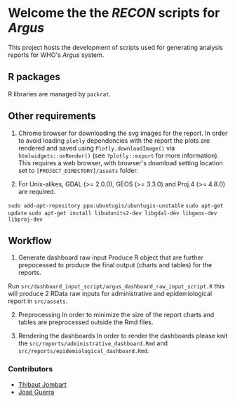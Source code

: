 # Welcome the the *RECON* scripts for *Argus*

This project hosts the development of scripts used for generating analysis
reports for WHO's *Argus* system.

## R packages
R libraries are managed by `packrat`.

## Other requirements
1. Chrome browser for downloading the svg images for the report. In order to avoid loading `plotly` dependencies with the report the plots are rendered and saved using `Plotly.downloadImage()` via `htmlwidgets::onRender()` (see `?plotly::export` for more information). This requires a web browser, with browser's download setting location set to `[PROJECT_DIRECTORY]/assets` folder.

2. For Unix-alikes, GDAL (>= 2.0.0), GEOS (>= 3.3.0) and Proj.4 (>= 4.8.0) are required.

`sudo add-apt-repository ppa:ubuntugis/ubuntugis-unstable`
`sudo apt-get update`
`sudo apt-get install libudunits2-dev libgdal-dev libgeos-dev libproj-dev`


## Workflow

1. Generate dashboard raw input
Produce R object that are further prepocessed to produce the final output (charts and tables) for the reports.

Run `src/dashboard_input_script/argus_dashboard_raw_input_script.R` this will produce 2 RData raw inputs for administrative and epidemiological report in `src/assets`.

2. Preprocessing
In order to minimize the size of the report charts and tables are preprocessed outside the Rmd files.

3. Rendering the dashboards
In order to render the dashboards please knit the `src/reports/administrative_dashboard.Rmd` and `src/reports/epidemiological_dashboard.Rmd`.

### Contributors

- [Thibaut Jombart](http://github.com/thibautjombart)
- [José Guerra](http://github.com/SNSteamLyon)
